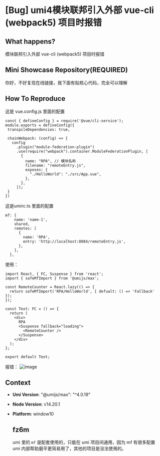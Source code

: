 # [Bug] umi4模块联邦引入外部 vue-cli (webpack5) 项目时报错

  <!--
感谢您向我们反馈问题，为了高效的解决问题，我们期望你能提供以下信息：
-->

## What happens?

模块联邦引入外部 vue-cli (webpack5) 项目时报错

<!-- A clear and concise description of what the bug is. -->
<!-- 清晰的描述下遇到的问题。-->

## Mini Showcase Repository(REQUIRED)

你好，不好复现在线链接，我下面有贴核心代码，完全可以理解

<!-- 为节约大家的时间，无复现步骤的 ISSUE 会被关闭，提供之后再 REOPEN -->
<!-- YOUR_REPOSITORY_URL on github or stackbliz -->

## How To Reproduce

这是 vue.config.js 里面的配置

```
const { defineConfig } = require('@vue/cli-service');
module.exports = defineConfig({
 transpileDependencies: true,

 chainWebpack: (config) => {
   config
     .plugin("module-federation-plugin")
     .use(require("webpack").container.ModuleFederationPlugin, [
       {
         name: "RPA", // 模块名称
         filename: "remoteEntry.js",
         exposes: {
           "./HelloWorld": "./src/App.vue",
         },
       },
     ]);
 }
})
```

这是umirc.ts 里面的配置

```
mf: {
    name: 'name-1',
    shared,
    remotes: [
      {
        name: 'RPA',
        entry: 'http://localhost:8084/remoteEntry.js',
      },
    ],
  },
```

使用：

```
import React, { FC, Suspense } from 'react';
import { safeMfImport } from '@umijs/max';

const RemoteCounter = React.lazy(() => {
  return safeMfImport('RPA/HelloWorld', { defualt: () => 'Fallback' });
});

const Text: FC = () => {
  return (
    <div>
      RPA
      <Suspense fallback="loading">
        <RemoteCounter />
      </Suspense>
    </div>
  );
};

export default Text;
```

报错：
![image](https://github.com/umijs/umi/assets/54874955/590aeda6-8ec9-488c-8f3e-145dac3bab4d)

<!-- 请提供复现链接/步骤，错误日志以及相关配置 -->

## Context

- **Umi Version**: "@umijs/max": "^4.0.19"
- **Node Version**: v14.20.1
- **Platform**: window10

  ## fz6m

  umi 里的 `mf` 是配套使用的，只能在 umi 项目间通用，因为 mf 有很多配置 umi 内部帮助磨平更简易用了，其他的项目是没法使用的。
